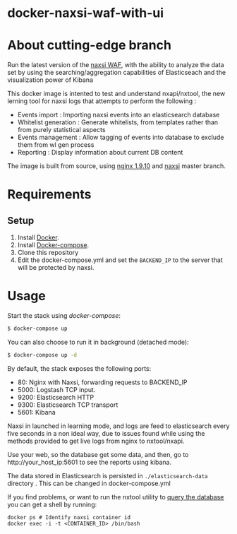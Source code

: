 # docker-naxsi-waf-with-ui

# About cutting-edge branch

Run the latest version of the [naxsi WAF](https://github.com/nbs-system/naxsi), with the ability to analyze the data set by using the searching/aggregation capabilities of Elasticseach and the visualization power of Kibana

This docker image is intented to test and understand nxapi/nxtool, the new lerning tool for naxsi logs that attempts to perform the following :

 * Events import : Importing naxsi events into an elasticsearch database
 * Whitelist generation : Generate whitelists, from templates rather than from purely statistical aspects
 * Events management : Allow tagging of events into database to exclude them from wl gen process
 * Reporting : Display information about current DB content


The image  is built from source, using [nginx 1.9.10](http://nginx.org/download/) and  [naxsi](https://github.com/nbs-system/naxsi) master branch.

# Requirements

## Setup

1. Install [Docker](http://docker.io).
2. Install [Docker-compose](http://docs.docker.com/compose/install/).
3. Clone this repository
4. Edit the docker-compose.yml and set the ``BACKEND_IP`` to the server that will be protected by naxsi.

# Usage

Start the stack using *docker-compose*:

```bash
$ docker-compose up
```

You can also choose to run it in background (detached mode):

```bash
$ docker-compose up -d
```

By default, the stack exposes the following ports:
* 80: Nginx with Naxsi, forwarding requests to BACKEND_IP
* 5000: Logstash TCP input.
* 9200: Elasticsearch HTTP
* 9300: Elasticsearch TCP transport
* 5601: Kibana


Naxsi in launched in learning mode, and logs are feed to elasticsearch every five seconds in a non ideal way, due to issues found while using the methods provided to get live logs from nginx to nxtool/nxapi.


Use your web, so the database get some data,  and then, go to http://your_host_ip:5601 to see the reports using kibana.

The data stored in Elasticsearch is persisted in ``./elasticsearch-data`` directory . This can be changed in docker-compose.yml

If you find problems, or want to run the nxtool utility to [query the database](https://github.com/nbs-system/naxsi/tree/master/nxapi#simple-usage-approach) you can get a shell by running:

    docker ps # Identify naxsi container id
    docker exec -i -t <CONTAINER_ID> /bin/bash
